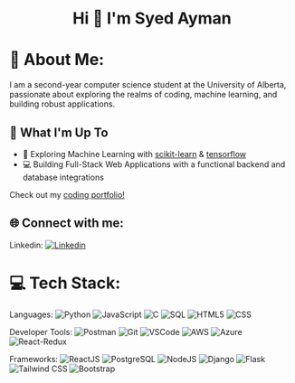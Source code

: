 <h1 align="center">Hi 👋 I'm Syed Ayman</h1>

# 💫 About Me:
I am a second-year computer science student at the University of Alberta, passionate about exploring the realms of coding, machine learning, and building robust applications.

## 🚀 What I'm Up To

- 🤖 Exploring Machine Learning with [scikit-learn](https://scikit-learn.org/) & [tensorflow](https://www.tensorflow.org/)
- 💻 Building Full-Stack Web Applications with a functional backend and database integrations

Check out my [coding portfolio!](https://www.google.com)

## 🌐 Connect with me:
Linkedin: [![Linkedin](https://img.shields.io/badge/Linkedin-blue?style=for-the-badge&logo=linkedin)](https://www.linkedin.com/in/aymanquadri/)

# 💻 Tech Stack:
Languages: 
![Python](https://img.shields.io/badge/python-%233776AB.svg?style=for-the-badge&logo=python&logoColor=white)
![JavaScript](https://img.shields.io/badge/javascript-%23323330.svg?style=for-the-badge&logo=javascript&logoColor=%23F7DF1E)
![C](https://img.shields.io/badge/C-00599C?style=for-the-badge&logo=c&logoColor=white)
![SQL](https://img.shields.io/badge/sql-%2307405e.svg?style=for-the-badge&logo=postgresql&logoColor=white) 
![HTML5](https://img.shields.io/badge/html5-%23E34F26.svg?style=for-the-badge&logo=html5&logoColor=white) 
![CSS](https://img.shields.io/badge/css-%231572B6.svg?style=for-the-badge&logo=css3&logoColor=white)  

Developer Tools:
![Postman](https://img.shields.io/badge/Postman-FF6C37?style=for-the-badge&logo=postman&logoColor=white) 
![Git](https://img.shields.io/badge/git-%23F05033.svg?style=for-the-badge&logo=git&logoColor=white)
![VSCode](https://img.shields.io/badge/VSCODE-blue?style=for-the-badge&logo=visualstudiocode)
![AWS](https://img.shields.io/badge/AWS-%23232F3E.svg?style=for-the-badge&logo=amazon-aws&logoColor=white)
![Azure](https://img.shields.io/badge/Microsoft_Azure-0078D4?style=for-the-badge&logo=microsoft-azure&logoColor=white)
![React-Redux](https://img.shields.io/badge/redux-purple?style=for-the-badge&logo=redux)

Frameworks:
![ReactJS](https://img.shields.io/badge/react-%2320232a.svg?style=for-the-badge&logo=react&logoColor=%2361DAFB) 
![PostgreSQL](https://img.shields.io/badge/PostgreSQL-316192?style=for-the-badge&logo=postgresql&logoColor=white) 
![NodeJS](https://img.shields.io/badge/node.js-6DA55F?style=for-the-badge&logo=node.js&logoColor=white)
![Django](https://img.shields.io/badge/Django-darkgreen?style=for-the-badge&logo=django)
![Flask](https://img.shields.io/badge/Flask-black?style=for-the-badge&logo=flask)
![Tailwind CSS](https://img.shields.io/badge/Tailwind_CSS-lightblue?style=for-the-badge&logo=tailwindcss)
![Bootstrap](https://img.shields.io/badge/Bootstrap-black?style=for-the-badge&logo=bootstrap)






